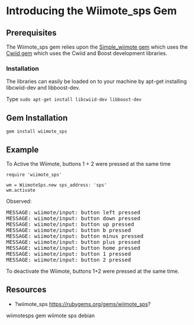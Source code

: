 # Introducing the Wiimote_sps Gem

## Prerequisites

The Wiimote_sps gem relies upon the [Simple_wiimote gem](http://www.jamesrobertson.eu/snippets/2013/jan/20/introducing-the-simp.html) which uses the [Cwiid gem](http://www.jamesrobertson.eu/snippets/2011/12/13/1157hrs.html) which uses the Cwiid and Boost development libraries. 

### Installation

The libraries can easily be loaded on to your machine by apt-get installing libcwiid-dev and libboost-dev.

Type `sudo apt-get install libcwiid-dev libboost-dev`

## Gem Installation

`gem install wiimote_sps`

## Example

To Active the Wiimote, buttons 1 + 2 were pressed at the same time

    require 'wiimote_sps'

    wm = WiimoteSps.new sps_address: 'sps'
    wm.activate

Observed:

<pre>
MESSAGE: wiimote/input: button left pressed
MESSAGE: wiimote/input: button down pressed
MESSAGE: wiimote/input: button up pressed
MESSAGE: wiimote/input: button b pressed
MESSAGE: wiimote/input: button minus pressed
MESSAGE: wiimote/input: button plus pressed
MESSAGE: wiimote/input: button home pressed
MESSAGE: wiimote/input: button 1 pressed
MESSAGE: wiimote/input: button 2 pressed
</pre>

To deactivate the Wiimote, buttons 1+2 were pressed at the same time.

## Resources

* ?wiimote_sps https://rubygems.org/gems/wiimote_sps?

wiimotesps gem wiimote sps debian
